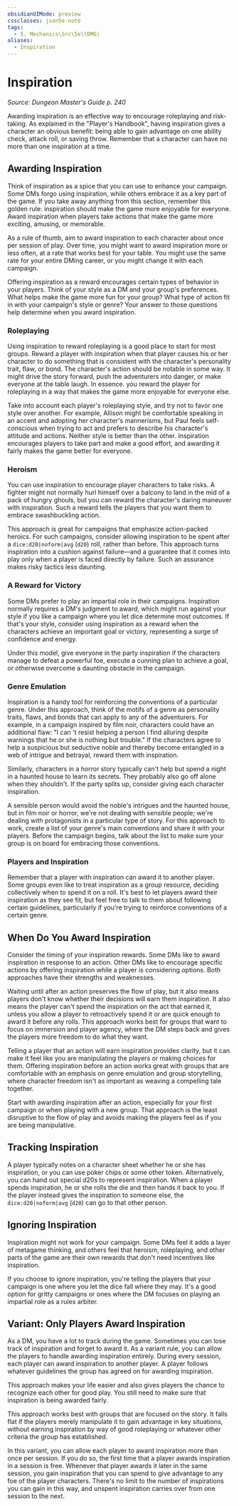 ```yaml
---
obsidianUIMode: preview
cssclasses: json5e-note
tags:
  - 5. Mechanics\Src\5e\(DMG)
aliases:
  - Inspiration
---
```

# Inspiration
*Source: Dungeon Master's Guide p. 240* 

Awarding inspiration is an effective way to encourage roleplaying and risk-taking. As explained in the "Player's Handbook", having inspiration gives a character an obvious benefit: being able to gain advantage on one ability check, attack roll, or saving throw. Remember that a character can have no more than one inspiration at a time.

## Awarding Inspiration

Think of inspiration as a spice that you can use to enhance your campaign. Some DMs forgo using inspiration, while others embrace it as a key part of the game. If you take away anything from this section, remember this golden rule: inspiration should make the game more enjoyable for everyone. Award inspiration when players take actions that make the game more exciting, amusing, or memorable.

As a rule of thumb, aim to award inspiration to each character about once per session of play. Over time, you might want to award inspiration more or less often, at a rate that works best for your table. You might use the same rate for your entire DMing career, or you might change it with each campaign.

Offering inspiration as a reward encourages certain types of behavior in your players. Think of your style as a DM and your group's preferences. What helps make the game more fun for your group? What type of action fit in with your campaign's style or genre? Your answer to those questions help determine when you award inspiration.

### Roleplaying

Using inspiration to reward roleplaying is a good place to start for most groups. Reward a player with inspiration when that player causes his or her character to do something that is consistent with the character's personality trait, flaw, or bond. The character's action should be notable in some way. It might drive the story forward, push the adventurers into danger, or make everyone at the table laugh. In essence. you reward the player for roleplaying in a way that makes the game more enjoyable for everyone else.

Take into account each player's roleplaying style, and try not to favor one style over another. For example, Allison might be comfortable speaking in an accent and adopting her character's mannerisms, but Paul feels self-conscious when trying to act and prefers to describe his character's attitude and actions. Neither style is better than the other. Inspiration encourages players to take part and make a good effort, and awarding it fairly makes the game better for everyone.

### Heroism

You can use inspiration to encourage player characters to take risks. A fighter might not normally hurl himself over a balcony to land in the mid of a pack of hungry ghouls, but you can reward the character's daring maneuver with inspiration. Such a reward tells the players that you want them to embrace swashbuckling action.

This approach is great for campaigns that emphasize action-packed heroics. For such campaigns, consider allowing inspiration to be spent after a `dice:d20|noform|avg` (`d20`) roll, rather than before. This approach turns inspiration into a cushion against failure—and a guarantee that it comes into play only when a player is faced directly by failure. Such an assurance makes risky tactics less daunting.

### A Reward for Victory

Some DMs prefer to play an impartial role in their campaigns. Inspiration normally requires a DM's judgment to award, which might run against your style if you like a campaign where you let dice determine most outcomes. If that's your style, consider using inspiration as a reward when the characters achieve an important goal or victory, representing a surge of confidence and energy.

Under this model, give everyone in the party inspiration if the characters manage to defeat a powerful foe, execute a cunning plan to achieve a goal, or otherwise overcome a daunting obstacle in the campaign.

### Genre Emulation

Inspiration is a handy tool for reinforcing the conventions of a particular genre. Under this approach, think of the motifs of a genre as personality traits, flaws, and bonds that can apply to any of the adventurers. For example, in a campaign inspired by film noir, characters could have an additional flaw: "I can 't resist helping a person I find alluring despite warnings that he or she is nothing but trouble." If the characters agree to help a suspicious but seductive noble and thereby become entangled in a web of intrigue and betrayal, reward them with inspiration.

Similarly, characters in a horror story typically can't help but spend a night in a haunted house to learn its secrets. They probably also go off alone when they shouldn't. If the party splits up, consider giving each character inspiration.

A sensible person would avoid the noble's intrigues and the haunted house, but in film noir or horror, we're not dealing with sensible people; we're dealing with protagonists in a particular type of story. For this approach to work, create a list of your genre's main conventions and share it with your players. Before the campaign begins, talk about the list to make sure your group is on board for embracing those conventions.

### Players and Inspiration

Remember that a player with inspiration can award it to another player. Some groups even like to treat inspiration as a group resource, deciding collectively when to spend it on a roll. It's best to let players award their inspiration as they see fit, but feel free to talk to them about following certain guidelines, particularly if you're trying to reinforce conventions of a certain genre.

## When Do You Award Inspiration

Consider the timing of your inspiration rewards. Some DMs like to award inspiration in response to an action. Other DMs like to encourage specific actions by offering inspiration while a player is considering options. Both approaches have their strengths and weaknesses.

Waiting until after an action preserves the flow of play, but it also means players don't know whether their decisions will earn them inspiration. It also means the player can't spend the inspiration on the act that earned it, unless you allow a player to retroactively spend it or are quick enough to award it before any rolls. This approach works best for groups that want to focus on immersion and player agency, where the DM steps back and gives the players more freedom to do what they want.

Telling a player that an action will earn inspiration provides clarity, but it can make it feel like you are manipulating the players or making choices for them. Offering inspiration before an action works great with groups that are comfortable with an emphasis on genre emulation and group storytelling, where character freedom isn't as important as weaving a compelling tale together.

Start with awarding inspiration after an action, especially for your first campaign or when playing with a new group. That approach is the least disruptive to the flow of play and avoids making the players feel as if you are being manipulative.

## Tracking Inspiration

A player typically notes on a character sheet whether he or she has inspiration, or you can use poker chips or some other token. Alternatively, you can hand out special d20s to represent inspiration. When a player spends inspiration, he or she rolls the die and then hands it back to you. If the player instead gives the inspiration to someone else, the `dice:d20|noform|avg` (`d20`) can go to that other person.

## Ignoring Inspiration

Inspiration might not work for your campaign. Some DMs feel it adds a layer of metagame thinking, and others feel that heroism, roleplaying, and other parts of the game are their own rewards that don't need incentives like inspiration.

If you choose to ignore inspiration, you're telling the players that your campaign is one where you let the dice fall where they may. It's a good option for gritty campaigns or ones where the DM focuses on playing an impartial role as a rules arbiter.

## Variant: Only Players Award Inspiration

As a DM, you have a lot to track during the game. Sometimes you can lose track of inspiration and forget to award it. As a variant rule, you can allow the players to handle awarding inspiration entirely. During every session, each player can award inspiration to another player. A player follows whatever guidelines the group has agreed on for awarding inspiration.

This approach makes your life easier and also gives players the chance to recognize each other for good play. You still need to make sure that inspiration is being awarded fairly.

This approach works best with groups that are focused on the story. It falls flat if the players merely manipulate it to gain advantage in key situations, without earning inspiration by way of good roleplaying or whatever other criteria the group has established.

In this variant, you can allow each player to award inspiration more than once per session. If you do so, the first time that a player awards inspiration in a session is free. Whenever that player awards it later in the same session, you gain inspiration that you can spend to give advantage to any foe of the player characters. There's no limit to the number of inspirations you can gain in this way, and unspent inspiration carries over from one session to the next.
